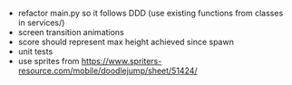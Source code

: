 * refactor main.py so it follows DDD (use existing functions from classes in services/)
* screen transition animations
* score should represent max height achieved since spawn
* unit tests
* use sprites from https://www.spriters-resource.com/mobile/doodlejump/sheet/51424/